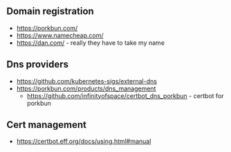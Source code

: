 

## Domain registration
* https://porkbun.com/
* https://www.namecheap.com/
* https://dan.com/ - really they have to take my name

## Dns providers
* https://github.com/kubernetes-sigs/external-dns
* https://porkbun.com/products/dns_management
    * https://github.com/infinityofspace/certbot_dns_porkbun - certbot for porkbun

## Cert management
* https://certbot.eff.org/docs/using.html#manual